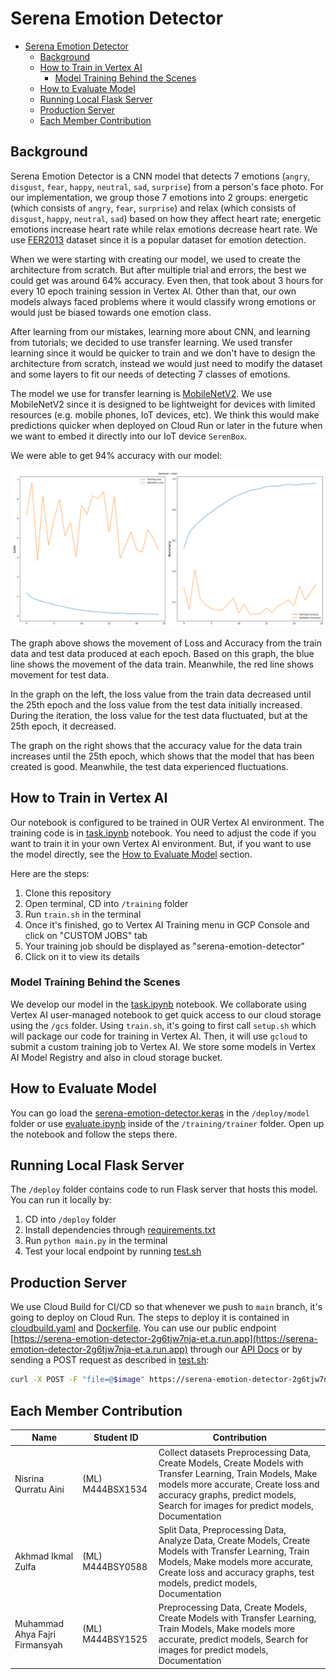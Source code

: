 # Serena Emotion Detector

- [Serena Emotion Detector](#serena-emotion-detector)
  - [Background](#background)
  - [How to Train in Vertex AI](#how-to-train-in-vertex-ai)
    - [Model Training Behind the Scenes](#model-training-behind-the-scenes)
  - [How to Evaluate Model](#how-to-evaluate-model)
  - [Running Local Flask Server](#running-local-flask-server)
  - [Production Server](#production-server)
  - [Each Member Contribution](#each-member-contribution)

## Background

Serena Emotion Detector is a CNN model that detects 7 emotions (`angry`, `disgust`, `fear`, `happy`, `neutral`, `sad`, `surprise`) from a person's face photo.
For our implementation, we group those 7 emotions into 2 groups: energetic (which consists of `angry`, `fear`, `surprise`)
and relax (which consists of `disgust`, `happy`, `neutral`, `sad`) based on how they affect heart rate; energetic emotions increase heart rate while relax emotions decrease heart rate.
We use [FER2013](https://www.kaggle.com/deadskull7/fer2013) dataset since it is a popular dataset for emotion detection.

When we were starting with creating our model, we used to create the architecture from scratch. But after multiple trial and errors, the best we could get was around 64% accuracy. Even then, that took about 3 hours for every 10 epoch training session in Vertex AI. Other than that, our own models always faced problems where it would classify wrong emotions or would just be biased towards one emotion class.

After learning from our mistakes, learning more about CNN, and learning from tutorials; we decided to use transfer learning. We used transfer learning since it would be quicker to train and we don't have to design the architecture from scratch, instead we would just need to modify the dataset and some layers to fit our needs of detecting 7 classes of emotions.

The model we use for transfer learning is [MobileNetV2](https://www.ict-srilanka.com/blog/what-is-mobilenetv2). We use MobileNetV2 since it is designed to be lightweight for devices with limited resources (e.g. mobile phones, IoT devices, etc). We think this would make predictions quicker when deployed on Cloud Run or later in the future when we want to embed it directly into our IoT device `SerenBox`.

We were able to get 94% accuracy with our model:

![Graph Loss and Accuracy](training/trainer/plots_serena-emotion-detector-eval.png)

The graph above shows the movement of Loss and Accuracy from the train data and test data produced at each epoch. Based on this graph, the blue line shows the movement of the data train. Meanwhile, the red line shows movement for test data.

In the graph on the left, the loss value from the train data decreased until the 25th epoch and the loss value from the test data initially increased. During the iteration, the loss value for the test data fluctuated, but at the 25th epoch, it decreased.

The graph on the right shows that the accuracy value for the data train increases until the 25th epoch, which shows that the model that has been created is good. Meanwhile, the test data experienced fluctuations.

## How to Train in Vertex AI

Our notebook is configured to be trained in OUR Vertex AI environment. The training code is in [task.ipynb](training/trainer/task.ipynb) notebook. You need to adjust the code if you want to train it in your own Vertex AI environment. But, if you want to use the model directly, see the [How to Evaluate Model](#how-to-evaluate-model) section.

Here are the steps:

1. Clone this repository
2. Open terminal, CD into `/training` folder
3. Run `train.sh` in the terminal
4. Once it's finished, go to Vertex AI Training menu in GCP Console and click on "CUSTOM JOBS" tab
5. Your training job should be displayed as "serena-emotion-detector"
6. Click on it to view its details

### Model Training Behind the Scenes

We develop our model in the [task.ipynb](training/trainer/task.ipynb) notebook. We collaborate using Vertex AI user-managed notebook to get quick access to our cloud storage using the `/gcs` folder. Using `train.sh`, it's going to first call `setup.sh` which will package our code for training in Vertex AI. Then, it will use `gcloud` to submit a custom training job to Vertex AI. We store some models in Vertex AI Model Registry and also in cloud storage bucket.

## How to Evaluate Model

You can go load the [serena-emotion-detector.keras](deploy/model/serena-emotion-detector.keras) in the `/deploy/model` folder or use [evaluate.ipynb](training/trainer/evaluate.ipynb) inside of the `/training/trainer` folder. Open up the notebook and follow the steps there.

## Running Local Flask Server

The `/deploy` folder contains code to run Flask server that hosts this model. You can run it locally by:

1. CD into `/deploy` folder
2. Install dependencies through [requirements.txt](deploy/requirements.txt)
3. Run `python main.py` in the terminal
4. Test your local endpoint by running [test.sh](deploy/test.sh)

## Production Server

We use Cloud Build for CI/CD so that whenever we push to `main` branch, it's going to deploy on Cloud Run. The steps to deploy it is contained in [cloudbuild.yaml](deploy/cloudbuild.yaml) and [Dockerfile](deploy/Dockerfile).
You can use our public endpoint [https://serena-emotion-detector-2g6tjw7nja-et.a.run.app](https://serena-emotion-detector-2g6tjw7nja-et.a.run.app) through our [API Docs](https://serena-backend-2g6tjw7nja-et.a.run.app/api-docs/#/User%20Emotions/handleCallSerenaEmotionDetector) or by sending a POST request as described in [test.sh](deploy/test.sh):

```bash
curl -X POST -F "file=@$image" https://serena-emotion-detector-2g6tjw7nja-et.a.run.app
```

## Each Member Contribution

|              Name              |    Student ID    |                                                                                                                  Contribution                                                                                                                  |
|------------------------------|----------------|----------------------------------------------------------------------------------------------------------------------------------------------------------------------------------------------------------------------------------------------|
|      Nisrina Qurratu Aini      | (ML) M444BSX1534 | Collect datasets Preprocessing Data,   Create Models, Create Models with Transfer Learning,  Train Models,  Make models more accurate,  Create loss and accuracy graphs,  predict models,  Search for images for predict models, Documentation |
|       Akhmad Ikmal Zulfa       | (ML) M444BSY0588 | Split Data,  Preprocessing Data,  Analyze Data,  Create Models, Create Models with Transfer Learning,  Train Models,  Make models more accurate,  Create loss and accuracy graphs,  test models, predict models,  Documentation                |
| Muhammad Ahya Fajri Firmansyah | (ML) M444BSY1525 | Preprocessing Data,  Create Models, Create Models with Transfer Learning,  Train Models,  Make models more accurate,   predict models,  Search for images for predict models, Documentation                                                    |
